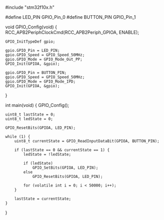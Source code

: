 #include "stm32f10x.h"

#define LED_PIN     GPIO_Pin_0
#define BUTTON_PIN  GPIO_Pin_1

void GPIO_Config(void) {
    RCC_APB2PeriphClockCmd(RCC_APB2Periph_GPIOA, ENABLE);

    GPIO_InitTypeDef gpio;

    gpio.GPIO_Pin = LED_PIN;
    gpio.GPIO_Speed = GPIO_Speed_50MHz;
    gpio.GPIO_Mode = GPIO_Mode_Out_PP;
    GPIO_Init(GPIOA, &gpio);

    gpio.GPIO_Pin = BUTTON_PIN;
    gpio.GPIO_Speed = GPIO_Speed_50MHz;
    gpio.GPIO_Mode = GPIO_Mode_IPD;   
    GPIO_Init(GPIOA, &gpio);
}

int main(void) {
    GPIO_Config();

    uint8_t lastState = 0;  
    uint8_t ledState = 0;    

    GPIO_ResetBits(GPIOA, LED_PIN);

    while (1) {
        uint8_t currentState = GPIO_ReadInputDataBit(GPIOA, BUTTON_PIN);

        if (lastState == 0 && currentState == 1) {
            ledState = !ledState;

            if (ledState)
                GPIO_SetBits(GPIOA, LED_PIN);
            else
                GPIO_ResetBits(GPIOA, LED_PIN);

            for (volatile int i = 0; i < 50000; i++);
        }

        lastState = currentState;
    }
}
